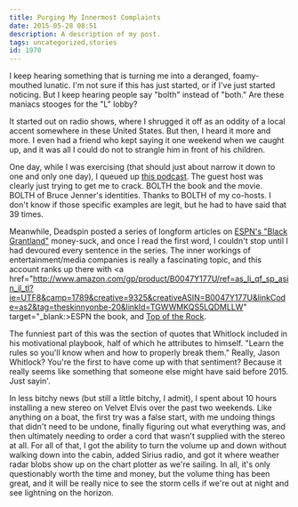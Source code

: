 ```yaml
---
title: Purging My Innermost Complaints
date: 2015-05-28 08:51
description: A description of my post.
tags: uncategorized,stories
id: 1970
---
```

I keep hearing something that is turning me into a deranged, foamy-mouthed lunatic.  I'm not sure if this has just started, or if I've just started noticing.  But I keep hearing people say "bolth" instead of "both."  Are these maniacs stooges for the "L" lobby?  

It started out on radio shows, where I shrugged it off as an oddity of a local accent somewhere in these United States.  But then, I heard it more and more.  I even had a friend who kept saying it one weekend when we caught up, and it was all I could do not to strangle him in front of his children.


One day, while I was exercising (that should just about narrow it down to one and only one day), I queued up <a href="http://www.slate.com/articles/podcasts/culturegabfest/2015/04/slate_s_culture_gabfest_on_wolf_hall_bruce_jenner_s_interview_and_avocados.html" target="_blank">this podcast</a>.  The guest host was clearly just trying to get me to crack.  BOLTH the book and the movie.  BOLTH of Bruce Jenner's identities.  Thanks to BOLTH of my co-hosts.  I don't know if those specific examples are legit, but he had to have said that 39 times.

Meanwhile, Deadspin posted a series of longform articles on <a href="http://deadspin.com/tag/black-grantland" target="_blank">ESPN's "Black Grantland"</a> money-suck, and once I read the first word, I couldn't stop until I had devoured every sentence in the series.  The inner workings of entertainment/media companies is really a fascinating topic, and this account ranks up there with <a href="http://www.amazon.com/gp/product/B0047Y177U/ref=as_li_qf_sp_asin_il_tl?ie=UTF8&camp=1789&creative=9325&creativeASIN=B0047Y177U&linkCode=as2&tag=theskinnyonbe-20&linkId=TGWWMKQS5LQDMLLW" target="_blank:>ESPN the book</a>, and <a href="http://www.amazon.com/gp/product/B0047Y177U/ref=as_li_qf_sp_asin_il_tl?ie=UTF8&camp=1789&creative=9325&creativeASIN=B0047Y177U&linkCode=as2&tag=theskinnyonbe-20&linkId=TGWWMKQS5LQDMLLW" target="_blank">Top of the Rock</a>.

The funniest part of this was the section of quotes that Whitlock included in his motivational playbook, half of which he attributes to himself.  "Learn the rules so you'll know when and how to properly break them."  Really, Jason Whitlock?  You're the first to have come up with that sentiment?  Because it really seems like something that someone else might have said before 2015.  Just sayin'.

In less bitchy news (but still a little bitchy, I admit), I spent about 10 hours installing a new stereo on Velvet Elvis over the past two weekends.  Like anything on a boat, the first try was a false start, with me undoing things that didn't need to be undone, finally figuring out what everything was, and then ultimately needing to order a cord that wasn't supplied with the stereo at all.  For all of that, I got the ability to turn the volume up and down without walking down into the cabin, added Sirius radio, and got it where weather radar blobs show up on the chart plotter as we're sailing.  In all, it's only questionably worth the time and money, but the volume thing has been great, and it will be really nice to see the storm cells if we're out at night and see lightning on the horizon.


